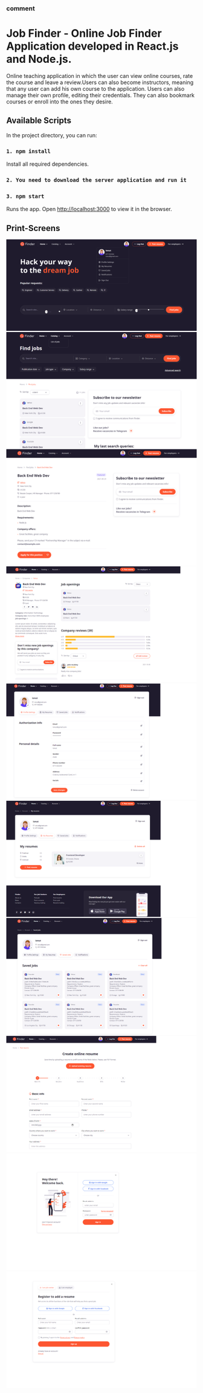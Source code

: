 


### comment 
# Job Finder - Online Job Finder Application developed in React.js and Node.js.

Online teaching application in which the user can view online courses, rate the course and leave a review.Users can also become instructors, meaning that any user can add his own course to the application. Users can also manage their own profile, editing their credentials. They can also bookmark courses or enroll into the ones they desire.


## Available Scripts

In the project directory, you can run:

### `1. npm install`

Install all required dependencies.



### `2. You need to download the server application and run it`


### `3. npm start`

Runs the app.
Open [http://localhost:3000](http://localhost:3000) to view it in the browser.

## Print-Screens


![homepage](./screenshots/screen1.png)
![joblist](./screenshots/screen2.png)
![jobDetails](./screenshots/screen3.png)
![companyDetails](./screenshots/screen4.png)
![profileSettings](./screenshots/screen5.png)
![resumes](./screenshots/screen6.png)
![savedJobs](./screenshots/screen7.png)
![createResume](./screenshots/screen8.png)
![screen9](./screenshots/screen9.png)
![screen10](./screenshots/screen10.png)
